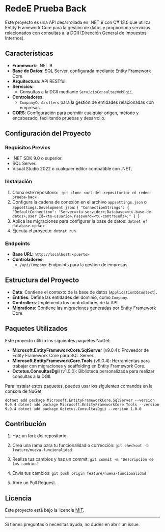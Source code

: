 # RedeE Prueba Back

Este proyecto es una API desarrollada en .NET 9 con C# 13.0 que utiliza Entity Framework Core para la gestión de datos y proporciona servicios relacionados con consultas a la DGII (Dirección General de Impuestos Internos).

## Características

- **Framework**: .NET 9
- **Base de Datos**: SQL Server, configurada mediante Entity Framework Core.
- **Arquitectura**: API RESTful.
- **Servicios**:
  - Consultas a la DGII mediante `ServicioConsultasWebDgii`.
- **Controladores**:
  - `CompanyControllers` para la gestión de entidades relacionadas con empresas.
- **CORS**: Configuración para permitir cualquier origen, método y encabezado, facilitando pruebas y desarrollo.

## Configuración del Proyecto

### Requisitos Previos

- .NET SDK 9.0 o superior.
- SQL Server.
- Visual Studio 2022 o cualquier editor compatible con .NET.

### Instalación

1. Clona este repositorio:
   ` git clone <url-del-repositorio> cd redee-prueba-back`
2. Configura la cadena de conexión en el archivo `appsettings.json` o `appsettings.Development.json`:
   `{ "ConnectionStrings": { "DefaultConnection": "Server=<tu-servidor>;Database=<tu-base-de-datos>;User Id=<tu-usuario>;Password=<tu-contraseña>;" } }`
3. Aplica las migraciones para configurar la base de datos:
   `dotnet ef database update `
4. Ejecuta el proyecto:
   `dotnet run`

### Endpoints

- **Base URL**: `http://localhost:<puerto>`
- **Controladores**:
  - `/api/Company`: Endpoints para la gestión de empresas.

## Estructura del Proyecto

- **Data**: Contiene el contexto de la base de datos (`ApplicationDbContext`).
- **Entities**: Define las entidades del dominio, como `Company`.
- **Controllers**: Implementa los controladores de la API.
- **Migrations**: Contiene las migraciones generadas por Entity Framework Core.

## Paquetes Utilizados

Este proyecto utiliza los siguientes paquetes NuGet:

- **Microsoft.EntityFrameworkCore.SqlServer** (v9.0.4): Proveedor de Entity Framework Core para SQL Server.
- **Microsoft.EntityFrameworkCore.Tools** (v9.0.4): Herramientas para trabajar con migraciones y scaffolding en Entity Framework Core.
- **Octetus.ConsultasDgii** (v1.0.0): Biblioteca personalizada para realizar consultas a la DGII.

Para instalar estos paquetes, puedes usar los siguientes comandos en la consola de NuGet:

`dotnet add package Microsoft.EntityFrameworkCore.SqlServer --version 9.0.4 dotnet add package Microsoft.EntityFrameworkCore.Tools --version 9.0.4 dotnet add package Octetus.ConsultasDgii --version 1.0.0`

## Contribución

1. Haz un fork del repositorio.
2. Crea una rama para tu funcionalidad o corrección:
   `git checkout -b feature/nueva-funcionalidad`
3. Realiza tus cambios y haz un commit:
   `git commit -m "Descripción de los cambios"`
4. Envía tus cambios:
   `git push origin feature/nueva-funcionalidad`

5. Abre un Pull Request.

## Licencia

Este proyecto está bajo la licencia [MIT](LICENSE).

---

Si tienes preguntas o necesitas ayuda, no dudes en abrir un issue.
